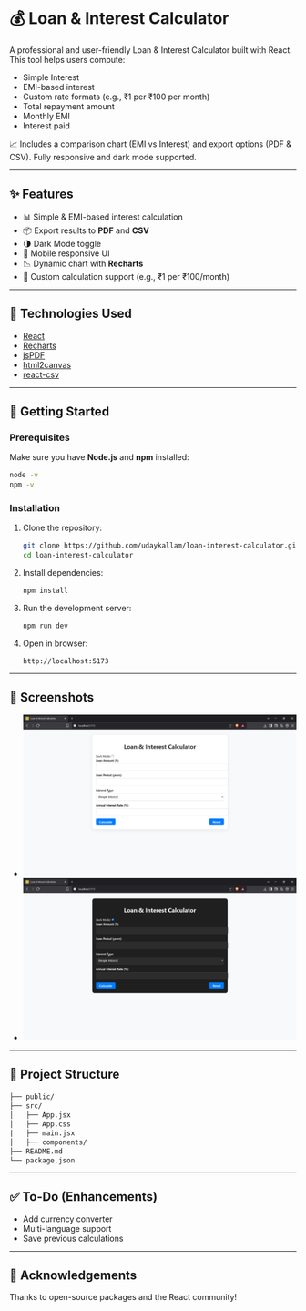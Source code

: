 # 💰 Loan & Interest Calculator

A professional and user-friendly Loan & Interest Calculator built with React. This tool helps users compute:

- Simple Interest
- EMI-based interest
- Custom rate formats (e.g., ₹1 per ₹100 per month)
- Total repayment amount
- Monthly EMI
- Interest paid

📈 Includes a comparison chart (EMI vs Interest) and export options (PDF & CSV). Fully responsive and dark mode supported.

---

## ✨ Features

- 📊 Simple & EMI-based interest calculation
- 📦 Export results to **PDF** and **CSV**
- 🌗 Dark Mode toggle
- 📱 Mobile responsive UI
- 📉 Dynamic chart with **Recharts**
- 🧮 Custom calculation support (e.g., ₹1 per ₹100/month)

---

## 🔧 Technologies Used

- [React](https://reactjs.org/)
- [Recharts](https://recharts.org/)
- [jsPDF](https://github.com/parallax/jsPDF)
- [html2canvas](https://github.com/niklasvh/html2canvas)
- [react-csv](https://github.com/react-csv/react-csv)

---

## 🚀 Getting Started

### Prerequisites

Make sure you have **Node.js** and **npm** installed:

```bash
node -v
npm -v
```

### Installation

1. Clone the repository:
   ```bash
   git clone https://github.com/udaykallam/loan-interest-calculator.git
   cd loan-interest-calculator
   ```

2. Install dependencies:
   ```bash
   npm install
   ```

3. Run the development server:
   ```bash
   npm run dev
   ```

4. Open in browser:
   ```
   http://localhost:5173
   ```

---

## 📸 Screenshots

- ![App Screenshot Light](./screenshots/light-mode.png)
- ![App Screenshot Dark](./screenshots/dark-mode.png)

---

## 📁 Project Structure

```
├── public/
├── src/
│   ├── App.jsx
│   ├── App.css
|   ├── main.jsx
│   ├── components/
├── README.md
└── package.json
```

---

## ✅ To-Do (Enhancements)

- Add currency converter
- Multi-language support
- Save previous calculations

---

## 🙌 Acknowledgements

Thanks to open-source packages and the React community!
